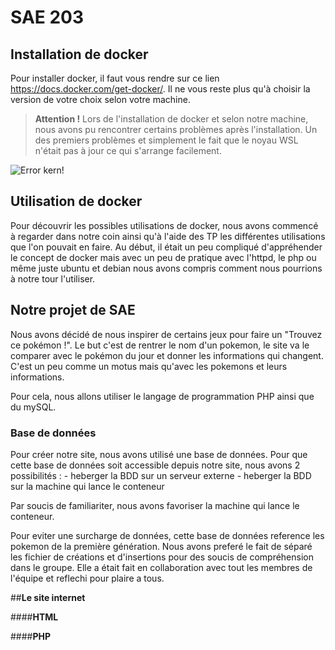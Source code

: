 # SAE 203

## Installation de docker

Pour installer docker, il faut vous rendre sur ce lien https://docs.docker.com/get-docker/. Il ne vous reste plus qu'à choisir la version de votre choix selon votre machine. 

>  **Attention !** Lors de l'installation de docker et selon notre machine, nous avons pu rencontrer certains problèmes après l'installation. Un des premiers problèmes et simplement le fait que le noyau WSL n'était pas à jour ce qui s'arrange facilement. 

![Error kern!](https://media.discordapp.net/attachments/1095434555684560997/1095434956525809785/image.png "Erreur Kern version")

## Utilisation de docker 

Pour découvrir les possibles utilisations de docker, nous avons commencé à regarder dans notre coin ainsi qu'à l'aide des TP les différentes utilisations que l'on pouvait en faire. 
Au début, il était un peu compliqué d'appréhender le concept de docker mais avec un peu de pratique avec l'httpd, le php ou même juste ubuntu et debian nous avons compris comment nous pourrions à notre tour l'utiliser.

## Notre projet de SAE

Nous avons décidé de nous inspirer de certains jeux pour faire un "Trouvez ce pokémon !". Le but c'est de rentrer le nom d'un pokemon, le site va le comparer avec le pokémon du jour et donner les informations qui changent. C'est un peu comme un motus mais qu'avec les pokemons et leurs informations. 

Pour cela, nous allons utiliser le langage de programmation PHP ainsi que du mySQL.

### Base de données 
Pour créer notre site, nous avons utilisé une base de données.
Pour que cette base de données soit accessible depuis notre site, nous avons 2 possibilités :
    - heberger la BDD sur un serveur externe
    - heberger la BDD sur la machine qui lance le conteneur

Par soucis de familiariter, nous avons favoriser la machine qui lance le conteneur.

Pour eviter une surcharge de données, cette base de données reference les pokemon de la première génération.
Nous avons preferé le fait de séparé les fichier de créations et d'insertions pour des soucis de compréhension dans le groupe.
Elle a était fait en collaboration avec tout les membres de l'équipe et reflechi pour plaire a tous.

##**Le site internet**

####**HTML**

####**PHP**





